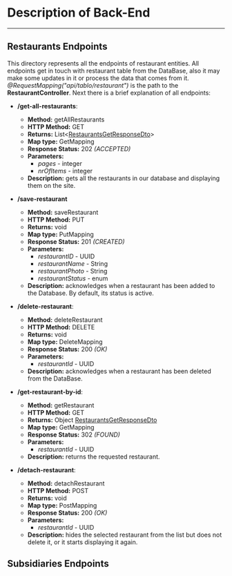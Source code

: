 # Description of Back-End
***
## Restaurants Endpoints

This directory represents all the endpoints of restaurant entities. All endpoints
get in touch with restaurant table from the DataBase, also it may make some updates in 
it or process the data that comes from it. *@RequestMapping("api/tablo/restaurant")* is 
the path to the **RestaurantController**. Next there is a brief explanation of all endpoints:

* **/get-all-restaurants**: 
  * **Method:** getAllRestaurants
  * **HTTP Method:** GET
  * **Returns:** List\<[RestaurantsGetResponseDto](https://github.com/5anji/PBMenu/blob/back/back/tablo/src/main/java/com/menius/tablo/entities/response/RestaurantsGetResponseDto.java)>
  * **Map type:** GetMapping
  * **Response Status:** 202 *(ACCEPTED)*
  * **Parameters:**
    * *pages* - integer
    * *nrOfItems* - integer  
  * **Description:** gets all the restaurants in our database and displaying them on the site. 

* **/save-restaurant** 
  * **Method:** saveRestaurant
  * **HTTP Method:** PUT
  * **Returns:** void
  * **Map type:** PutMapping
  * **Response Status:** 201 *(CREATED)*
  * **Parameters:** 
    * *restaurantID* - UUID
    * *restaurantName* - String
    * *restaurantPhoto* - String
    * *restaurantStatus* - enum
  * **Description:** acknowledges when a restaurant has been added to the Database. By default, its status is active.

* **/delete-restaurant**:
    * **Method:** deleteRestaurant
    * **HTTP Method:** DELETE
    * **Returns:** void
    * **Map type:** DeleteMapping
    * **Response Status:** 200 *(OK)*
    * **Parameters:**
        * *restaurantId* - UUID
    * **Description:** acknowledges when a restaurant has been deleted from the DataBase.

* **/get-restaurant-by-id**:
    * **Method:** getRestaurant
    * **HTTP Method:** GET
    * **Returns:** Object [RestaurantsGetResponseDto](https://github.com/5anji/PBMenu/blob/back/back/tablo/src/main/java/com/menius/tablo/entities/response/RestaurantsGetResponseDto.java)
    * **Map type:** GetMapping
    * **Response Status:** 302 *(FOUND)*
    * **Parameters:**
        * *restaurantId* - UUID
    * **Description:** returns the requested restaurant.

* **/detach-restaurant**:
    * **Method:** detachRestaurant
    * **HTTP Method:** POST
    * **Returns:** void
    * **Map type:** PostMapping
    * **Response Status:** 200 *(OK)*
    * **Parameters:**
        * *restaurantId* - UUID
    * **Description:** hides the selected restaurant from the list
      but does not delete it, or it starts displaying it again.

## Subsidiaries Endpoints